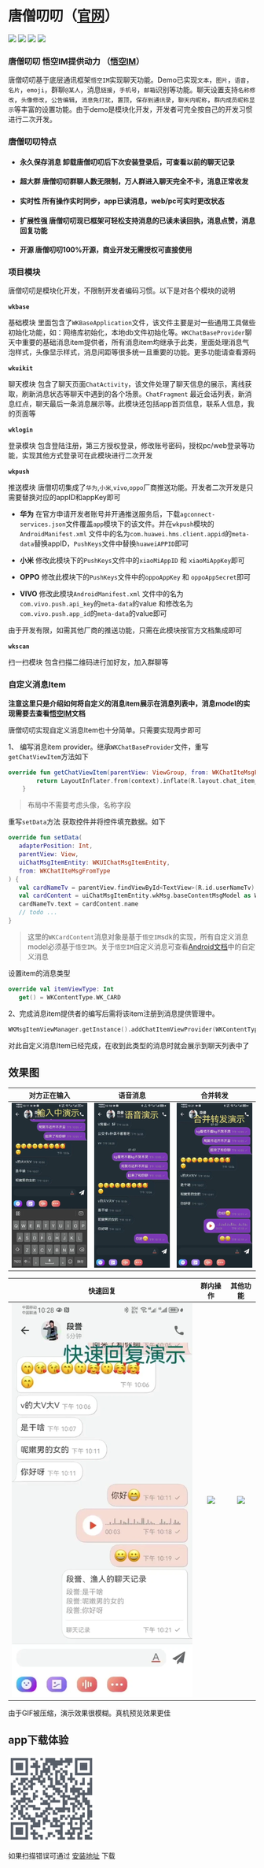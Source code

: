 # 唐僧叨叨（[官网](http://githubim.com "文档")）

![](https://img.shields.io/badge/platform-android-blue.svg)  ![](https://img.shields.io/badge/compileSdkVersion-33-blue.svg) ![](https://img.shields.io/badge/minSdkVersion-23-blue.svg) ![](https://img.shields.io/hexpm/l/plug.svg)

### **唐僧叨叨 悟空IM提供动力** （[悟空IM](https://github.com/WuKongIM/WuKongIM "文档")）

唐僧叨叨基于底层通讯框架`悟空IM`实现聊天功能。Demo已实现`文本`，`图片`，`语音`，`名片`，`emoji`，群聊`@某人`，消息`链接`，`手机号`，`邮箱`识别等功能。聊天设置支持`名称修改`，`头像修改`，`公告编辑`，`消息免打扰`，`置顶`，`保存到通讯录`，`聊天内昵称`，`群内成员昵称显示`等丰富的设置功能。由于demo是模块化开发，开发者可完全按自己的开发习惯进行二次开发。

### 唐僧叨叨特点

- #### **永久保存消息** 卸载唐僧叨叨后下次安装登录后，可查看以前的聊天记录
- #### **超大群** 唐僧叨叨群聊人数无限制，万人群进入聊天完全不卡，消息正常收发
- #### **实时性** 所有操作实时同步，app已读消息，web/pc可实时更改状态
- #### **扩展性强** 唐僧叨叨现已框架可轻松支持消息的已读未读回执，消息点赞，消息回复功能
- #### **开源** 唐僧叨叨100%开源，商业开发无需授权可直接使用

### 项目模块
唐僧叨叨是模块化开发，不限制开发者编码习惯。以下是对各个模块的说明

**`wkbase`**

基础模块 里面包含了`WKBaseApplication`文件，该文件主要是对一些通用工具做些初始化功能，如：网络库初始化，本地db文件初始化等。`WKChatBaseProvider`聊天中重要的基础消息item提供者，所有消息item均继承于此类，里面处理消息气泡样式，头像显示样式，消息间距等很多统一且重要的功能。更多功能请查看源码

**`wkuikit`**

聊天模块 包含了聊天页面`ChatActivity`，该文件处理了聊天信息的展示，离线获取，刷新消息状态等聊天中遇到的各个场景。`ChatFragment` 最近会话列表，新消息红点，聊天最后一条消息展示等。此模块还包括app首页信息，联系人信息，我的页面等

**`wklogin`**

登录模块 包含登陆注册，第三方授权登录，修改账号密码，授权pc/web登录等功能，实现其他方式登录可在此模块进行二次开发

**`wkpush`**

推送模块  唐僧叨叨集成了`华为`,`小米`,`vivo`,`oppo`厂商推送功能。开发者二次开发是只需要替换对应的appID和appKey即可
- **华为** 在官方申请开发者账号并开通推送服务后，下载`agconnect-services.json`文件覆盖`app`模块下的该文件。并在`wkpush`模块的 `AndroidManifest.xml` 文件中的名为`com.huawei.hms.client.appid`的`meta-data`替换appID，`PushKeys`文件中替换`huaweiAPPID`即可

- **小米** 修改此模块下的`PushKeys`文件中的`xiaoMiAppID` 和 `xiaoMiAppKey`即可

- **OPPO** 修改此模块下的`PushKeys`文件中的`oppoAppKey` 和 `oppoAppSecret`即可

- **VIVO** 修改此模块`AndroidManifest.xml` 文件中的名为`com.vivo.push.api_key`的`meta-data`的value 和修改名为`com.vivo.push.app_id`的`meta-data`的value即可

由于开发有限，如需其他厂商的推送功能，只需在此模块按官方文档集成即可

 **`wkscan`**

扫一扫模块 包含扫描二维码进行加好友，加入群聊等

### 自定义消息Item

**注意这里只是介绍如何将自定义的消息item展示在消息列表中，消息model的实现需要去查看[悟空IM](https://github.com/WuKongIM/WuKongIM "文档")文档**

唐僧叨叨实现自定义消息Item也十分简单。只需要实现两步即可

1、 编写消息item provider。继承`WKChatBaseProvider`文件，重写`getChatViewItem`方法如下
```kotlin
override fun getChatViewItem(parentView: ViewGroup, from: WKChatIteMsgFromType): View? {
        return LayoutInflater.from(context).inflate(R.layout.chat_item_card, parentView, false)
    }
```
 > 布局中不需要考虑头像，名称字段

 重写`setData`方法 获取控件并将控件填充数据。如下
 ```kotlin
override fun setData(
    adapterPosition: Int,
    parentView: View,
    uiChatMsgItemEntity: WKUIChatMsgItemEntity,
    from: WKChatIteMsgFromType
) {
    val cardNameTv = parentView.findViewById<TextView>(R.id.userNameTv)
    val cardContent = uiChatMsgItemEntity.wkMsg.baseContentMsgModel as WKCardContent
    cardNameTv.text = cardContent.name
    // todo ...
}
 ```
> 这里的`WKCardContent`消息对象是基于`悟空IM`sdk的实现，所有自定义消息model必须基于`悟空IM`。关于`悟空IM`自定义消息可查看[Android文档](https://githubim.com/sdk/android.html "文档")中的自定义消息

 设置item的消息类型
 ```kotlin
override val itemViewType: Int
    get() = WKContentType.WK_CARD
 ```
2、完成消息item提供者的编写后需将该item注册到消息提供管理中。
```kotlin
WKMsgItemViewManager.getInstance().addChatItemViewProvider(WKContentType.WK_LOCATION, WKCardProvider())
```
对此自定义消息Item已经完成，在收到此类型的消息时就会展示到聊天列表中了

## 效果图

|对方正在输入|语音消息|合并转发|
|:---:|:---:|:--:|
|![](imgs/typing.webp)|![](imgs/voice.webp)|![](imgs/forward.webp)|


|快速回复|群内操作|其他功能|
|:---:|:---:|:-------------------:|
|![](imgs/reply.webp)|![](imgs/group.webp)| ![](imgs/other.webp) |


由于GIF被压缩，演示效果很模糊。真机预览效果更佳

## app下载体验
<img src='./imgs/ic_download_qr.png' width=35%/>

如果扫描错误可通过 [安装地址](http://www.pgyer.com/tsdd "文档") 下载
